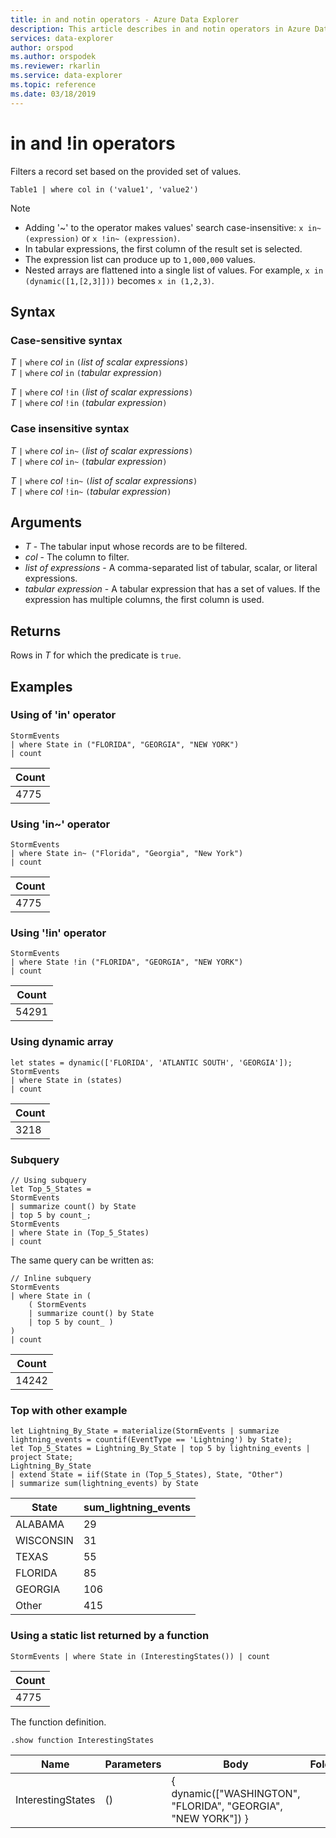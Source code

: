 ```yaml
---
title: in and notin operators - Azure Data Explorer
description: This article describes in and notin operators in Azure Data Explorer.
services: data-explorer
author: orspod
ms.author: orspodek
ms.reviewer: rkarlin
ms.service: data-explorer
ms.topic: reference
ms.date: 03/18/2019
---
```

# in and !in operators

Filters a record set based on the provided set of values.

```kusto
Table1 | where col in ('value1', 'value2')
```

> [!NOTE]
> * Adding '~' to the operator makes values' search case-insensitive: `x in~ (expression)` or `x !in~ (expression)`.
> * In tabular expressions, the first column of the result set is selected.
> * The expression list can produce up to `1,000,000` values.
> * Nested arrays are flattened into a single list of values. For example, `x in (dynamic([1,[2,3]]))` becomes `x in (1,2,3)`.
 
## Syntax

### Case-sensitive syntax

*T* `|` `where` *col* `in` `(`*list of scalar expressions*`)`   
*T* `|` `where` *col* `in` `(`*tabular expression*`)`   
 
*T* `|` `where` *col* `!in` `(`*list of scalar expressions*`)`  
*T* `|` `where` *col* `!in` `(`*tabular expression*`)`   

### Case insensitive syntax

*T* `|` `where` *col* `in~` `(`*list of scalar expressions*`)`   
*T* `|` `where` *col* `in~` `(`*tabular expression*`)`   
 
*T* `|` `where` *col* `!in~` `(`*list of scalar expressions*`)`  
*T* `|` `where` *col* `!in~` `(`*tabular expression*`)`   

## Arguments

* *T* - The tabular input whose records are to be filtered.
* *col* - The column to filter.
* *list of expressions* - A comma-separated list of tabular, scalar, or literal expressions.
* *tabular expression* - A tabular expression that has a set of values. If the expression has multiple columns, the first column is used.

## Returns

Rows in *T* for which the predicate is `true`.

## Examples  

### Using of 'in' operator

<!-- csl: https://help.kusto.windows.net:443/Samples -->
```kusto
StormEvents 
| where State in ("FLORIDA", "GEORGIA", "NEW YORK") 
| count
```

|Count|
|---|
|4775|  

### Using 'in~' operator  

<!-- csl: https://help.kusto.windows.net:443/Samples -->
```kusto
StormEvents 
| where State in~ ("Florida", "Georgia", "New York") 
| count
```

|Count|
|---|
|4775|  

### Using '!in' operator

<!-- csl: https://help.kusto.windows.net:443/Samples -->
```kusto
StormEvents 
| where State !in ("FLORIDA", "GEORGIA", "NEW YORK") 
| count
```

|Count|
|---|
|54291|  


### Using dynamic array

<!-- csl: https://help.kusto.windows.net:443/Samples -->
```kusto
let states = dynamic(['FLORIDA', 'ATLANTIC SOUTH', 'GEORGIA']);
StormEvents 
| where State in (states)
| count
```

|Count|
|---|
|3218|

### Subquery

<!-- csl: https://help.kusto.windows.net:443/Samples -->
```kusto
// Using subquery
let Top_5_States = 
StormEvents
| summarize count() by State
| top 5 by count_; 
StormEvents 
| where State in (Top_5_States) 
| count
```

The same query can be written as:

<!-- csl: https://help.kusto.windows.net:443/Samples -->
```kusto
// Inline subquery 
StormEvents 
| where State in (
    ( StormEvents
    | summarize count() by State
    | top 5 by count_ )
) 
| count
```

|Count|
|---|
|14242|  

### Top with other example

<!-- csl: https://help.kusto.windows.net:443/Samples -->
```kusto
let Lightning_By_State = materialize(StormEvents | summarize lightning_events = countif(EventType == 'Lightning') by State);
let Top_5_States = Lightning_By_State | top 5 by lightning_events | project State; 
Lightning_By_State
| extend State = iif(State in (Top_5_States), State, "Other")
| summarize sum(lightning_events) by State 
```

| State     | sum_lightning_events |
|-----------|----------------------|
| ALABAMA   | 29                   |
| WISCONSIN | 31                   |
| TEXAS     | 55                   |
| FLORIDA   | 85                   |
| GEORGIA   | 106                  |
| Other     | 415                  |

### Using a static list returned by a function

<!-- csl: https://help.kusto.windows.net:443/Samples -->
```kusto
StormEvents | where State in (InterestingStates()) | count

```

|Count|
|---|
|4775|  

The function definition.

<!-- csl: https://help.kusto.windows.net:443/Samples -->
```kusto
.show function InterestingStates
```

|Name|Parameters|Body|Folder|DocString|
|---|---|---|---|---|
|InterestingStates|()|{ dynamic(["WASHINGTON", "FLORIDA", "GEORGIA", "NEW YORK"]) }
